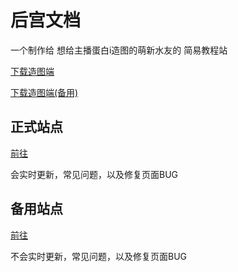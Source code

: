 # 后宫文档
一个制作给 想给主播蛋白i造图的萌新水友的 简易教程站

[下载造图端](https://tjc-download.ftn.qq.com/ftn_handler/8b6b535504fa4674dfb905f1685c67f79d15cabb7db910f3d4e68e58544610b309657b48ff01c6cf8ab69c8c66af816c8dd8380fcaaddff6b8af10611b0b87bb/%E8%9B%8B%E7%99%BD%E4%BD%9C%E5%9B%BE%E5%AE%A2%E6%88%B7%E7%AB%AFQAQ.rar)

[下载造图端(备用)](https://gzc-download.ftn.qq.com/ftn_handler/6776153de558748c5a2e8db3efee410100918ccfd75b70f81ceea5e6a4f6ce1946083a4dade25b975782dc6ae6a556b61fe8a232e016bb3a0a3c98d975b351a3/%E8%9B%8B%E7%99%BD%E4%BD%9C%E5%9B%BE%E5%AE%A2%E6%88%B7%E7%AB%AFQAQ.rar)

## 正式站点
[前往](https://docs.dbhg.top)

会实时更新，常见问题，以及修复页面BUG

##  备用站点
[前往](https://doc.dbhg.top)

不会实时更新，常见问题，以及修复页面BUG
